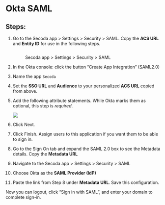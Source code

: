 # Okta SAML

## Steps:

1.  Go to the Secoda app > Settings > Security > SAML. Copy the **ACS URL** and **Entity ID** for use in the following steps.

    <figure><img src="https://secoda-public-media-assets.s3.amazonaws.com/4aab2604-72d7-47f2-b267-59cbf46352be.png" alt=""><figcaption><p>Secoda app > Settings > Security > SAML</p></figcaption></figure>
2. In the Okta console: click the button “Create App Integration” (SAML2.0)
3. Name the app `Secoda`
4. Set the **SSO URL** and **Audience** to your personalized **ACS URL** copied from above.
5.  Add the following attribute statements. While Okta marks them as optional, this step is _required_.

    ![](https://imagedelivery.net/28-eDrK8lEif6_ED0iMQeg/f1c1ee1d-d138-4962-0c4c-b669b0e33100/public)
6. Click Next.
7. Click Finish. Assign users to this application if you want them to be able to sign in.
8. Go to the Sign On tab and expand the SAML 2.0 box to see the Metadata details. Copy the **Metadata URL**
9. Navigate to the Secoda app > Settings > Security > SAML
10. Choose Okta as the **SAML Provider (IdP)**
11. Paste the link from Step 8 under **Metadata URL**. Save this configuration.



Now you can logout, click “Sign in with SAML”, and enter your domain to complete sign-in.
